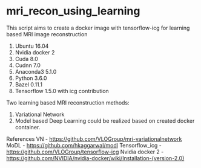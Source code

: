 # mri_recon_using_learning

This script aims to create a docker image with tensorflow-icg for learning based MRI image reconstruction

1. Ubuntu 16.04
2. Nvidia docker 2
3. Cuda 8.0
4. Cudnn 7.0
5. Anaconda3 5.1.0
6. Python 3.6.0
7. Bazel 0.11.1
8. Tensorflow 1.5.0 with icg contribution

Two learning based MRI reconstruction methods:
1. Variational Network
2. Model based Deep Learning
could be realized based on created docker container.

References
VN              - https://github.com/VLOGroup/mri-variationalnetwork
MoDL            - https://github.com/hkaggarwal/modl
Tensorflow_icg  - https://github.com/VLOGroup/tensorflow-icg
Nvidia docker 2 - https://github.com/NVIDIA/nvidia-docker/wiki/Installation-(version-2.0)
